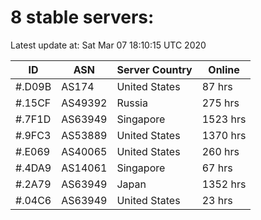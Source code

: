 # 8 stable servers:

Latest update at: Sat Mar 07 18:10:15 UTC 2020

| ID | ASN | Server Country | Online |
| -- | --- | -------------- | ------ |
| #.D09B | AS174 | United States | 87 hrs |
| #.15CF | AS49392 | Russia | 275 hrs |
| #.7F1D | AS63949 | Singapore | 1523 hrs |
| #.9FC3 | AS53889 | United States | 1370 hrs |
| #.E069 | AS40065 | United States | 260 hrs |
| #.4DA9 | AS14061 | Singapore | 67 hrs |
| #.2A79 | AS63949 | Japan | 1352 hrs |
| #.04C6 | AS63949 | United States | 23 hrs |


